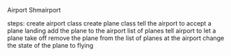 Airport Shmairport

steps:
create airport class
create plane class
tell the airport to accept a plane landing
add the plane to the airport list of planes
tell airport to let a plane take off
remove the plane from the list of planes at the airport
change the state of the plane to flying
